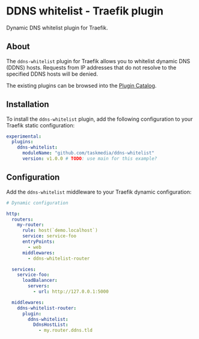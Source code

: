 # DDNS whitelist - Traefik plugin

Dynamic DNS whitelist plugin for Traefik.

## About

The `ddns-whitelist` plugin for Traefik allows you to whitelist dynamic DNS (DDNS) hosts. Requests from IP addresses that do not resolve to the specified DDNS hosts will be denied.

The existing plugins can be browsed into the [Plugin Catalog](https://plugins.traefik.io).

## Installation

To install the `ddns-whitelist` plugin, add the following configuration to your Traefik static configuration:

```yaml
experimental:
  plugins:
    ddns-whitelist:
      moduleName: "github.com/taskmedia/ddns-whitelist"
      version: v1.0.0 # TODO: use main for this example?
```

## Configuration

Add the `ddns-whitelist` middleware to your Traefik dynamic configuration:

```yaml
# Dynamic configuration

http:
  routers:
    my-router:
      rule: host(`demo.localhost`)
      service: service-foo
      entryPoints:
        - web
      middlewares:
        - ddns-whitelist-router

  services:
    service-foo:
      loadBalancer:
        servers:
          - url: http://127.0.0.1:5000

  middlewares:
    ddns-whitelist-router:
      plugin:
        ddns-whitelist:
          DdnsHostList:
            - my.router.ddns.tld
```
